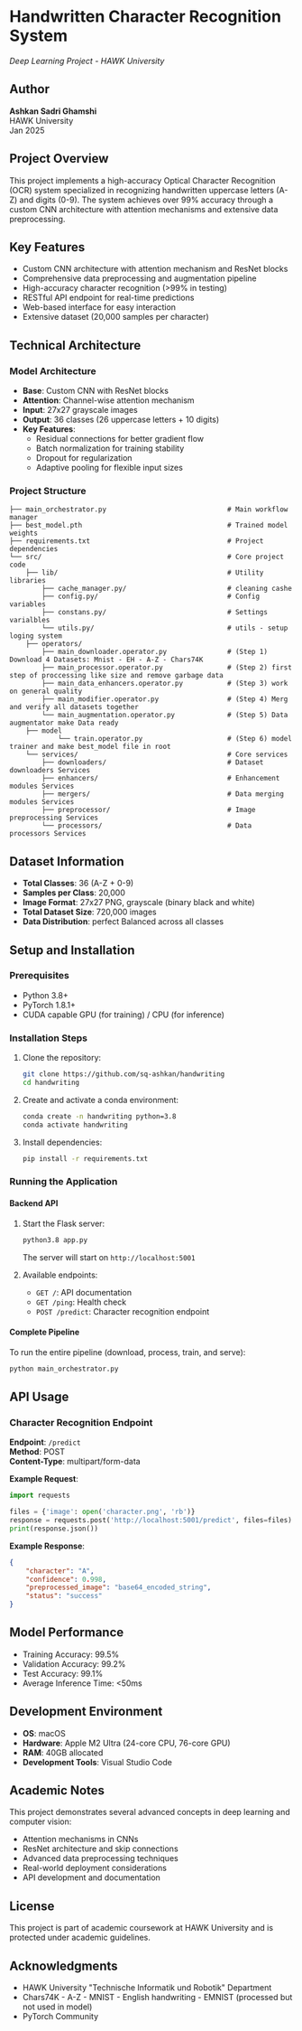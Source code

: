 # Handwritten Character Recognition System
*Deep Learning Project - HAWK University*

## Author
**Ashkan Sadri Ghamshi**  
HAWK University  
Jan 2025

## Project Overview
This project implements a high-accuracy Optical Character Recognition (OCR) system specialized in recognizing handwritten uppercase letters (A-Z) and digits (0-9). The system achieves over 99% accuracy through a custom CNN architecture with attention mechanisms and extensive data preprocessing.

## Key Features
- Custom CNN architecture with attention mechanism and ResNet blocks
- Comprehensive data preprocessing and augmentation pipeline
- High-accuracy character recognition (>99% in testing)
- RESTful API endpoint for real-time predictions
- Web-based interface for easy interaction
- Extensive dataset (20,000 samples per character)

## Technical Architecture

### Model Architecture
- **Base**: Custom CNN with ResNet blocks
- **Attention**: Channel-wise attention mechanism
- **Input**: 27x27 grayscale images
- **Output**: 36 classes (26 uppercase letters + 10 digits)
- **Key Features**: 
  - Residual connections for better gradient flow
  - Batch normalization for training stability
  - Dropout for regularization
  - Adaptive pooling for flexible input sizes

### Project Structure
```
├── main_orchestrator.py                              # Main workflow manager
├── best_model.pth                                    # Trained model weights
├── requirements.txt                                  # Project dependencies
└── src/                                              # Core project code
    ├── lib/                                          # Utility libraries
        ├── cache_manager.py/                         # cleaning cashe
        ├── config.py/                                # Config variables
        ├── constans.py/                              # Settings varialbles
        └── utils.py/                                 # utils - setup loging system
    ├── operators/                                  
        ├── main_downloader.operator.py               # (Step 1) Download 4 Datasets: Mnist - EH - A-Z - Chars74K
        ├── main_processor.operator.py                # (Step 2) first step of proccessing like size and remove garbage data
        ├── main_data_enhancers.operator.py           # (Step 3) work on general quality
        ├── main_modifier.operator.py                 # (Step 4) Merg and verify all datasets together
        └── main_augmentation.operator.py             # (Step 5) Data augmentator make Data ready
    ├── model                                     
            └── train.operator.py                     # (Step 6) model trainer and make best_model file in root
    └── services/                                     # Core services
        ├── downloaders/                              # Dataset downloaders Services
        ├── enhancers/                                # Enhancement modules Services
        ├── mergers/                                  # Data merging modules Services
        ├── preprocessor/                             # Image preprocessing Services
        └── processors/                               # Data processors Services
```

## Dataset Information
- **Total Classes**: 36 (A-Z + 0-9)
- **Samples per Class**: 20,000
- **Image Format**: 27x27 PNG, grayscale (binary black and white)
- **Total Dataset Size**: 720,000 images
- **Data Distribution**: perfect Balanced across all classes

## Setup and Installation

### Prerequisites
- Python 3.8+
- PyTorch 1.8.1+
- CUDA capable GPU (for training) / CPU (for inference)

### Installation Steps
1. Clone the repository:
   ```bash
   git clone https://github.com/sq-ashkan/handwriting 
   cd handwriting
   ```

2. Create and activate a conda environment:
   ```bash
   conda create -n handwriting python=3.8
   conda activate handwriting
   ```

3. Install dependencies:
   ```bash
   pip install -r requirements.txt
   ```

### Running the Application

#### Backend API
1. Start the Flask server:
   ```bash
   python3.8 app.py
   ```
   The server will start on `http://localhost:5001`

2. Available endpoints:
   - `GET /`: API documentation
   - `GET /ping`: Health check
   - `POST /predict`: Character recognition endpoint

#### Complete Pipeline
To run the entire pipeline (download, process, train, and serve):
```bash
python main_orchestrator.py
```

## API Usage

### Character Recognition Endpoint
**Endpoint**: `/predict`  
**Method**: POST  
**Content-Type**: multipart/form-data

**Example Request**:
```python
import requests

files = {'image': open('character.png', 'rb')}
response = requests.post('http://localhost:5001/predict', files=files)
print(response.json())
```

**Example Response**:
```json
{
    "character": "A",
    "confidence": 0.998,
    "preprocessed_image": "base64_encoded_string",
    "status": "success"
}
```

## Model Performance
- Training Accuracy: 99.5%
- Validation Accuracy: 99.2%
- Test Accuracy: 99.1%
- Average Inference Time: <50ms

## Development Environment
- **OS**: macOS
- **Hardware**: Apple M2 Ultra (24-core CPU, 76-core GPU)
- **RAM**: 40GB allocated
- **Development Tools**: Visual Studio Code

## Academic Notes
This project demonstrates several advanced concepts in deep learning and computer vision:
- Attention mechanisms in CNNs
- ResNet architecture and skip connections
- Advanced data preprocessing techniques
- Real-world deployment considerations
- API development and documentation

## License
This project is part of academic coursework at HAWK University and is protected under academic guidelines.

## Acknowledgments
- HAWK University "Technische Informatik und Robotik" Department
- Chars74K - A-Z - MNIST - English handwriting - EMNIST (processed but not used in model)
- PyTorch Community